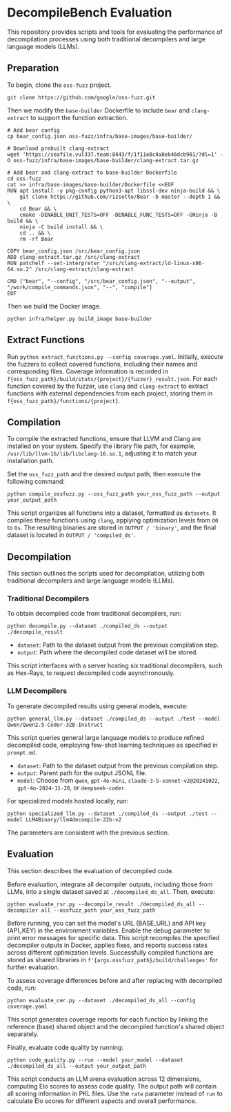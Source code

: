 # DecompileBench Evaluation

This repository provides scripts and tools for evaluating the performance of decompilation processes using both traditional decompilers and large language models (LLMs).

## Preparation

To begin, clone the `oss-fuzz` project.

```shell
git clone https://github.com/google/oss-fuzz.git
```

Then we modify the `base-builder` Dockerfile to include `bear` and `clang-extract` to support the function extraction.

```shell
# Add bear config
cp bear_config.json oss-fuzz/infra/base-images/base-builder/

# Download prebuilt clang-extract
wget 'https://seafile.vul337.team:8443/f/1f11e8c4a8eb46dcb981/?dl=1' -O oss-fuzz/infra/base-images/base-builder/clang-extract.tar.gz

# Add bear and clang-extract to base-builder Dockerfile
cd oss-fuzz
cat >> infra/base-images/base-builder/Dockerfile <<EOF
RUN apt install -y pkg-config python3-apt libssl-dev ninja-build && \
    git clone https://github.com/rizsotto/Bear -b master --depth 1 && \
    cd Bear && \
    cmake -DENABLE_UNIT_TESTS=OFF -DENABLE_FUNC_TESTS=OFF -GNinja -B build && \
    ninja -C build install && \
    cd .. && \
    rm -rf Bear

COPY bear_config.json /src/bear_config.json
ADD clang-extract.tar.gz /src/clang-extract
RUN patchelf --set-interpreter "/src/clang-extract/ld-linux-x86-64.so.2" /src/clang-extract/clang-extract

CMD ["bear", "--config", "/src/bear_config.json", "--output", "/work/compile_commands.json", "--", "compile"]
EOF
```

Then we build the Docker image.

```shell
python infra/helper.py build_image base-builder
```

## Extract Functions

Run `python extract_functions.py --config coverage.yaml`. Initially, execute the fuzzers to collect covered functions, including their names and corresponding files. Coverage information is recorded in `f{oss_fuzz_path}/build/stats/{project}/{fuzzer}_result.json`. 
For each function covered by the fuzzer, use `clang` and `clang-extract` to extract functions with external dependencies from each project, storing them in `f{oss_fuzz_path}/functions/{project}`.


## Compilation

To compile the extracted functions, ensure that LLVM and Clang are installed on your system. Specify the library file path, for example, `/usr/lib/llvm-16/lib/libclang-16.so.1`, adjusting it to match your installation path.

Set the `oss_fuzz_path` and the desired output path, then execute the following command:

```shell
python compile_ossfuzz.py --oss_fuzz_path your_oss_fuzz_path --output your_output_path
```

This script organizes all functions into a dataset, formatted as `datasets`. It compiles these functions using `clang`, applying optimization levels from `O0` to `Os`. The resulting binaries are stored in `OUTPUT / 'binary'`, and the final dataset is located in `OUTPUT / 'compiled_ds'`.

## Decompilation

This section outlines the scripts used for decompilation, utilizing both traditional decompilers and large language models (LLMs).

### Traditional Decompilers

To obtain decompiled code from traditional decompilers, run:

```shell
python decompile.py --dataset ./compiled_ds --output ./decompile_result
```

- `dataset`: Path to the dataset output from the previous compilation step.
- `output`: Path where the decompiled code dataset will be stored.

This script interfaces with a server hosting six traditional decompilers, such as Hex-Rays, to request decompiled code asynchronously.

### LLM Decompilers

To generate decompiled results using general models, execute:

```shell
python general_llm.py --dataset ./compiled_ds --output ./test --model Qwen/Qwen2.5-Coder-32B-Instruct
```

This script queries general large language models to produce refined decompiled code, employing few-shot learning techniques as specified in `prompt.md`.

- `dataset`: Path to the dataset output from the previous compilation step.
- `output`: Parent path for the output JSONL file.
- `model`: Choose from `qwen`, `gpt-4o-mini`, `claude-3-5-sonnet-v2@20241022`, `gpt-4o-2024-11-20`, or `deepseek-coder`.

For specialized models hosted locally, run:

```shell
python specialized_llm.py --dataset ./compiled_ds --output ./test --model LLM4Binary/llm4decompile-22b-v2
```

The parameters are consistent with the previous section.

## Evaluation

This section describes the evaluation of decompiled code.

Before evaluation, integrate all decompiler outputs, including those from LLMs, into a single dataset saved at `./decompiled_ds_all`. Then, execute:

```shell
python evaluate_rsr.py --decompile_result ./decompiled_ds_all --decompiler all --ossfuzz_path your_oss_fuzz_path
```

Before running, you can set the model's URL (BASE_URL) and API key (API_KEY) in the environment variables.
Enable the debug parameter to print error messages for specific data. This script recompiles the specified decompiler outputs in Docker, applies fixes, and reports success rates across different optimization levels. Successfully compiled functions are stored as shared libraries in `f'{args.ossfuzz_path}/build/challenges'` for further evaluation.

To assess coverage differences before and after replacing with decompiled code, run:

```shell
python evaluate_cer.py --dataset ./decompiled_ds_all --config coverage.yaml
```

This script generates coverage reports for each function by linking the reference (base) shared object and the decompiled function's shared object separately.

Finally, evaluate code quality by running:

```shell
python code_quality.py --run --model your_model --dataset ./decompiled_ds_all --output your_output_path
```

This script conducts an LLM arena evaluation across 12 dimensions, computing Elo scores to assess code quality. The output path will contain all scoring information in PKL files. Use the `rate` parameter instead of `run` to calculate Elo scores for different aspects and overall performance.
